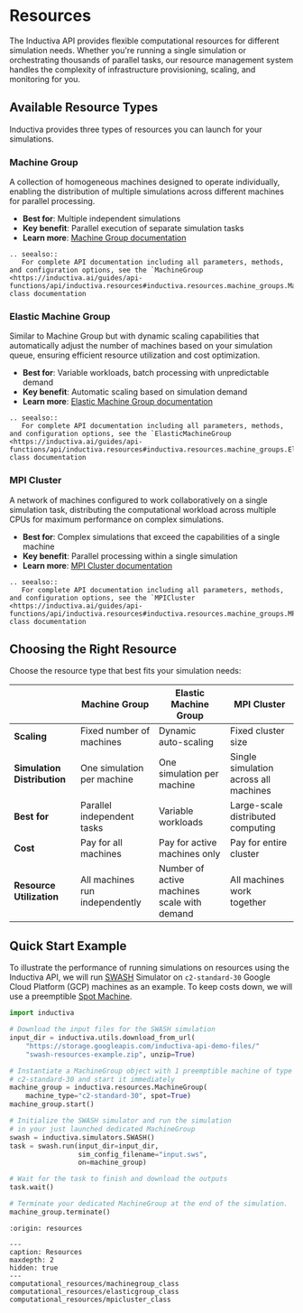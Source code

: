 # Resources

The Inductiva API provides flexible computational resources for different simulation needs. Whether you're running a single simulation or orchestrating thousands of parallel tasks, our resource management system handles the complexity of infrastructure provisioning, scaling, and monitoring for you.

## Available Resource Types

Inductiva provides three types of resources you can launch for your simulations.

### Machine Group
A collection of homogeneous machines designed to operate individually,
enabling the distribution of multiple simulations across different machines for
parallel processing.

- **Best for**: Multiple independent simulations
- **Key benefit**: Parallel execution of separate simulation tasks
- **Learn more**: [Machine Group documentation](computational_resources/machinegroup_class.md)

````{eval-rst}
.. seealso::
   For complete API documentation including all parameters, methods, and configuration options, see the `MachineGroup <https://inductiva.ai/guides/api-functions/api/inductiva.resources#inductiva.resources.machine_groups.MachineGroup>`_ class documentation
```` 

### Elastic Machine Group
Similar to Machine Group but with dynamic scaling capabilities that automatically adjust the number of machines based on your simulation queue, ensuring efficient resource utilization and cost optimization.

- **Best for**: Variable workloads, batch processing with unpredictable demand
- **Key benefit**: Automatic scaling based on simulation demand
- **Learn more**: [Elastic Machine Group documentation](computational_resources/elasticgroup_class.md)

````{eval-rst}
.. seealso::
   For complete API documentation including all parameters, methods, and configuration options, see the `ElasticMachineGroup <https://inductiva.ai/guides/api-functions/api/inductiva.resources#inductiva.resources.machine_groups.ElasticMachineGroup>`_ class documentation
````

### MPI Cluster
A network of machines configured to work collaboratively on a single simulation task, distributing the computational workload across multiple CPUs for maximum performance on complex simulations.

- **Best for**: Complex simulations that exceed the capabilities of a single machine
- **Key benefit**: Parallel processing within a single simulation
- **Learn more**: [MPI Cluster documentation](computational_resources/mpicluster_class.md)

````{eval-rst}
.. seealso::
   For complete API documentation including all parameters, methods, and configuration options, see the `MPICluster <https://inductiva.ai/guides/api-functions/api/inductiva.resources#inductiva.resources.machine_groups.MPICluster>`_ class documentation
````

## Choosing the Right Resource

Choose the resource type that best fits your simulation needs:

| | Machine Group | Elastic Machine Group | MPI Cluster |
|---------|---------------|----------------------|-------------|
| **Scaling** | Fixed number of machines | Dynamic auto-scaling | Fixed cluster size |
| **Simulation Distribution** | One simulation per machine | One simulation per machine | Single simulation across all machines |
| **Best for** | Parallel independent tasks | Variable workloads | Large-scale distributed computing |
| **Cost** | Pay for all machines | Pay for active machines only | Pay for entire cluster |
| **Resource Utilization** | All machines run independently | Number of active machines scale with demand | All machines work together |

## Quick Start Example

To illustrate the performance of running simulations on resources using
the Inductiva API, we will run [SWASH](https://inductiva.ai/guides/swash) Simulator on
`c2-standard-30` Google Cloud Platform (GCP) machines as an example. To keep costs down, we will use a preemptible [Spot Machine](spot-machines.md).

```python
import inductiva

# Download the input files for the SWASH simulation
input_dir = inductiva.utils.download_from_url(
    "https://storage.googleapis.com/inductiva-api-demo-files/"
    "swash-resources-example.zip", unzip=True)

# Instantiate a MachineGroup object with 1 preemptible machine of type
# c2-standard-30 and start it immediately
machine_group = inductiva.resources.MachineGroup(
    machine_type="c2-standard-30", spot=True)
machine_group.start()

# Initialize the SWASH simulator and run the simulation
# in your just launched dedicated MachineGroup
swash = inductiva.simulators.SWASH()
task = swash.run(input_dir=input_dir,
                 sim_config_filename="input.sws",
                 on=machine_group)

# Wait for the task to finish and download the outputs
task.wait()

# Terminate your dedicated MachineGroup at the end of the simulation.
machine_group.terminate()
```

```{banner_small}
:origin: resources
```

```{toctree}
---
caption: Resources
maxdepth: 2
hidden: true
---
computational_resources/machinegroup_class
computational_resources/elasticgroup_class
computational_resources/mpicluster_class
```